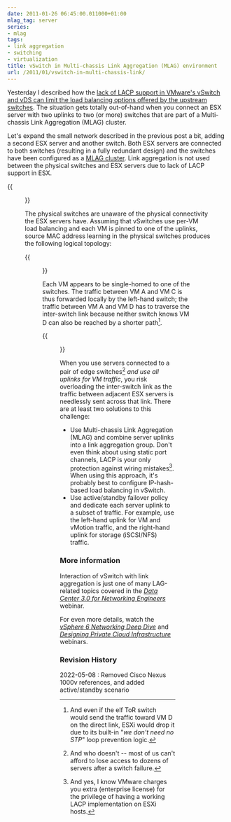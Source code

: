```yaml
---
date: 2011-01-26 06:45:00.011000+01:00
mlag_tag: server
series:
- mlag
tags:
- link aggregation
- switching
- virtualization
title: vSwitch in Multi-chassis Link Aggregation (MLAG) environment
url: /2011/01/vswitch-in-multi-chassis-link/
---
```

Yesterday I described how the [lack of LACP support in VMware's vSwitch and vDS can limit the load balancing options offered by the upstream switches](/2011/01/vmware-vswitch-does-not-support-lacp/). The situation gets totally out-of-hand when you connect an ESX server with two uplinks to two (or more) switches that are part of a Multi-chassis Link Aggregation (MLAG) cluster.

Let's expand the small network described in the previous post a bit, adding a second ESX server and another switch. Both ESX servers are connected to both switches (resulting in a fully redundant design) and the switches have been configured as a [MLAG cluster](/series/mlag/). Link aggregation is not used between the physical switches and ESX servers due to lack of LACP support in ESX.
<!--more-->
{{<figure src="/2011/01/s320-vSwitch_MLAG_Phy.png" caption="Two ESXi hosts connected to two ToR switches">}}

The physical switches are unaware of the physical connectivity the ESX servers have. Assuming that vSwitches use per-VM load balancing and each VM is pinned to one of the uplinks, source MAC address learning in the physical switches produces the following logical topology:

{{<figure src="/2011/01/s320-vSwitch_MLAG_Log.png" caption="Each ESXi hosts looks like multiple single-attached servers">}}

Each VM appears to be single-homed to one of the switches. The traffic between VM A and VM C is thus forwarded locally by the left-hand switch; the traffic between VM A and VM D has to traverse the inter-switch link because neither switch knows VM D can also be reached by a shorter path[^DROP].

[^DROP]: And even if the elf ToR switch would send the traffic toward VM D on the direct link, ESXi would drop it due to its built-in "_we don't need no STP_" loop prevention logic.

{{<figure src="/2011/01/s320-vSwitch_MLAG_Traffic.png" caption="End-to-end traffic flow is suboptimal">}}

When you use servers connected to a pair of edge switches[^REDUNDANCY] *and use all uplinks for VM traffic*, you risk overloading the inter-switch link as the traffic between adjacent ESX servers is needlessly sent across that link. There are at least two solutions to this challenge:

* Use Multi-chassis Link Aggregation (MLAG) and combine server uplinks into a link aggregation group. Don't even think about using static port channels, LACP is your only protection against wiring mistakes[^LICENSE]. When using this approach, it's probably best to configure IP-hash-based load balancing in vSwitch.
* Use active/standby failover policy and dedicate each server uplink to a subset of traffic. For example, use the left-hand uplink for VM and vMotion traffic, and the right-hand uplink for storage (iSCSI/NFS) traffic.

[^REDUNDANCY]: And who doesn't -- most of us can't afford to lose access to dozens of servers after a switch failure.

[^LICENSE]: And yes, I know VMware charges you extra (enterprise license) for the privilege of having a working LACP implementation on ESXi hosts.

### More information

Interaction of vSwitch with link aggregation is just one of many LAG-related topics covered in the _[Data Center 3.0 for Networking Engineers](https://www.ipspace.net/DC30)_ webinar. 

For even more details, watch the _[vSphere 6 Networking Deep Dive](https://www.ipspace.net/VSphere_6_Networking_Deep_Dive)_ and _[Designing Private Cloud Infrastructure](https://www.ipspace.net/Designing_Private_Cloud_Infrastructure)_ webinars.

### Revision History

2022-05-08
: Removed Cisco Nexus 1000v references, and added active/standby scenario
